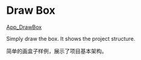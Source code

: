 # Draw Box  

[App_DrawBox](./App_DrawBox.cpp)  

Simply draw the box. It shows the project structure.  

简单的画盒子样例，展示了项目基本架构。